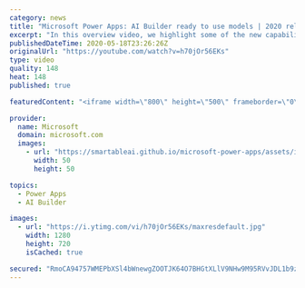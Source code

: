 ```yaml
---
category: news
title: "Microsoft Power Apps: AI Builder ready to use models | 2020 release wave 1 overview"
excerpt: "In this overview video, we highlight some of the new capabilities included in the latest update to Microsoft Power Apps, AI Builder ready to use models.     Here are the capabilities covered:   • Entity extraction helps you by identifying and extracting people, dates, places, locations, etc. from text"
publishedDateTime: 2020-05-18T23:26:26Z
originalUrl: "https://youtube.com/watch?v=h70jOr56EKs"
type: video
quality: 148
heat: 148
published: true

featuredContent: "<iframe width=\"800\" height=\"500\" frameborder=\"0\" src=\"https://www.youtube.com/embed/h70jOr56EKs\" allow=\"accelerometer; autoplay; encrypted-media; gyroscope; picture-in-picture\" allowfullscreen></iframe>"

provider:
  name: Microsoft
  domain: microsoft.com
  images:
    - url: "https://smartableai.github.io/microsoft-power-apps/assets/images/organizations/microsoft.com-50x50.jpg"
      width: 50
      height: 50

topics:
  - Power Apps
  - AI Builder

images:
  - url: "https://i.ytimg.com/vi/h70jOr56EKs/maxresdefault.jpg"
    width: 1280
    height: 720
    isCached: true

secured: "RmoCA94757WMEPbXSl4bWnewgZOOTJK64O7BHGtXLlV9NHw9M95RVvJDL1b9zPuOXWAz2cAN1aVgSQ5S+urVMNcKcg2joHdgsIQ1rXqnc5MYaL9ZCLc9Cluw0qgmbkvYg5ih/DzhVXuOT1U7b0REsSHpZ0BTQlKoPl2hG/S1/YINcTMoze9wOnPABG2TCwCEpc8n1Kjt5uR/VCaJZdGnPRWI951NjeK7ugUSKO9f6aoT6gnwJQ/tDvcZm7m23TWOUF9ULyBjO8hs4nPpSQovjxsUrhuVR5pOVU2SR6OPFBtP1W6sfPBLVTwvaDDiUOEVc0higUiP8GgTXOPj3l+SwwcGaK2nfdg4w8bWYO1bFhfQ7jcSLI8r3P7fj8gEsX65KOG/4besMXegUGIuAeBQ1nkLFUCp9kiQm7UIcV5fclcCGpXORbXxiBhzPGFs60Ys;h08Wn4O2p1pLo05fq43jfw=="
---
```


